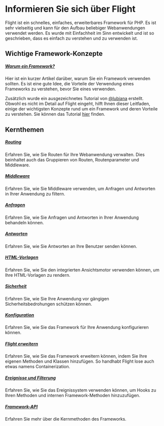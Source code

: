 # Informieren Sie sich über Flight

Flight ist ein schnelles, einfaches, erweiterbares Framework für PHP. Es ist sehr vielseitig und kann für den Aufbau beliebiger Webanwendungen verwendet werden. Es wurde mit Einfachheit im Sinn entwickelt und ist so geschrieben, dass es einfach zu verstehen und zu verwenden ist.

## Wichtige Framework-Konzepte

##### [Warum ein Framework?](/learn/why-frameworks)

Hier ist ein kurzer Artikel darüber, warum Sie ein Framework verwenden sollten. Es ist eine gute Idee, die Vorteile der Verwendung eines Frameworks zu verstehen, bevor Sie eines verwenden.

Zusätzlich wurde ein ausgezeichnetes Tutorial von [@lubiana](https://git.php.fail/lubiana) erstellt. Obwohl es nicht im Detail auf Flight eingeht, hilft Ihnen dieser Leitfaden, einige der wichtigsten Konzepte rund um ein Framework und deren Vorteile zu verstehen. Sie können das Tutorial [hier](https://git.php.fail/lubiana/no-framework-tutorial/src/branch/master/04-development-helpers.md) finden.

## Kernthemen

##### [Routing](/learn/routing)

Erfahren Sie, wie Sie Routen für Ihre Webanwendung verwalten. Dies beinhaltet auch das Gruppieren von Routen, Routenparameter und Middleware.

##### [Middleware](/learn/middleware)

Erfahren Sie, wie Sie Middleware verwenden, um Anfragen und Antworten in Ihrer Anwendung zu filtern.

##### [Anfragen](/learn/requests)

Erfahren Sie, wie Sie Anfragen und Antworten in Ihrer Anwendung behandeln können.

##### [Antworten](/learn/responses)

Erfahren Sie, wie Sie Antworten an Ihre Benutzer senden können.

##### [HTML-Vorlagen](/learn/templates)

Erfahren Sie, wie Sie den integrierten Ansichtsmotor verwenden können, um Ihre HTML-Vorlagen zu rendern.

##### [Sicherheit](/learn/security)

Erfahren Sie, wie Sie Ihre Anwendung vor gängigen Sicherheitsbedrohungen schützen können.

##### [Konfiguration](/learn/configuration)

Erfahren Sie, wie Sie das Framework für Ihre Anwendung konfigurieren können.

##### [Flight erweitern](/learn/extending)

Erfahren Sie, wie Sie das Framework erweitern können, indem Sie Ihre eigenen Methoden und Klassen hinzufügen. So handhabt Flight lose auch etwas namens Containerization.

##### [Ereignisse und Filterung](/learn/filtering)

Erfahren Sie, wie Sie das Ereignissystem verwenden können, um Hooks zu Ihren Methoden und internen Framework-Methoden hinzuzufügen.

##### [Framework-API](/learn/api)

Erfahren Sie mehr über die Kernmethoden des Frameworks.
